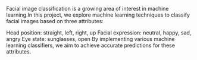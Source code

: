 Facial image classification is a growing area of interest in machine learning.In this project, we explore machine learning techniques to classify facial images based on three attributes:

Head position: straight, left, right, up
Facial expression: neutral, happy, sad, angry
Eye state: sunglasses, open
By implementing various machine learning classifiers, we aim to achieve accurate predictions for these attributes.
